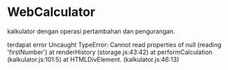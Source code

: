 # WebCalculator
kalkulator dengan operasi pertambahan dan pengurangan.

terdapat error Uncaught TypeError: Cannot read properties of null (reading 'firstNumber')
  at renderHistory (storage.js:43:42)
  at performCalculation (kalkulator.js:101:5)
  at HTMLDivElement.<anonymous> (kalkulator.js:46:13)
